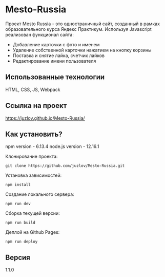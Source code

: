 # Mesto-Russia
Проект Mesto Russia - это одностраничный сайт, созданный в рамках образовательного курса Яндекс Практикум.
Используя Javascript реализован функционал сайта:
- Добавление карточки с фото и именем
- Удаление собственной карточки нажатием на кнопку корзины
- Поставка и снятие лайка, счетчик лайков
- Редактирование имени пользователя

## Использованные технологии
HTML, CSS, JS, Webpack

## Ссылка на проект
https://juzlov.github.io/Mesto-Russia/

## Как установить?
npm version - 6.13.4
node.js version - 12.16.1

Клонирование проекта:
```
git clone https://github.com/juzlov/Mesto-Russia.git
```

Установка зависимостей:
```
npm install
```

Создание локального сервера:
```
npm run dev
```

Сборка текущей версии:
```
npm run build
```

Деплой на Github Pages:
```
npm run deploy
```

## Версия
1.1.0